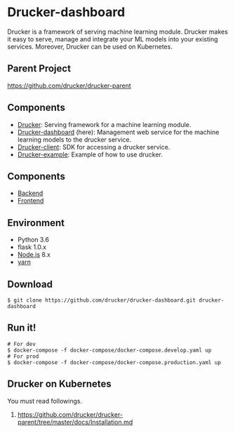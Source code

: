 # Drucker-dashboard
Drucker is a framework of serving machine learning module. Drucker makes it easy to serve, manage and integrate your ML models into your existing services. Moreover, Drucker can be used on Kubernetes.

## Parent Project
https://github.com/drucker/drucker-parent

## Components
- [Drucker](https://github.com/drucker/drucker): Serving framework for a machine learning module.
- [Drucker-dashboard](https://github.com/drucker/drucker-dashboard) (here): Management web service for the machine learning models to the drucker service.
- [Drucker-client](https://github.com/drucker/drucker-client): SDK for accessing a drucker service.
- [Drucker-example](https://github.com/drucker/drucker-example): Example of how to use drucker.

## Components
- [Backend](./app)
- [Frontend](./frontend)

## Environment
- Python 3.6
- flask 1.0.x
- [Node.js](https://nodejs.org/) 8.x
- [yarn](https://yarnpkg.com/)

## Download
```
$ git clone https://github.com/drucker/drucker-dashboard.git drucker-dashboard
```

## Run it!
```
# For dev
$ docker-compose -f docker-compose/docker-compose.develop.yaml up
# For prod
$ docker-compose -f docker-compose/docker-compose.production.yaml up
```

## Drucker on Kubernetes
You must read followings.
1. https://github.com/drucker/drucker-parent/tree/master/docs/Installation.md